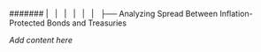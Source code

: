 ####### |   |   |   |   |   |   ├── Analyzing Spread Between Inflation-Protected Bonds and Treasuries

*Add content here*